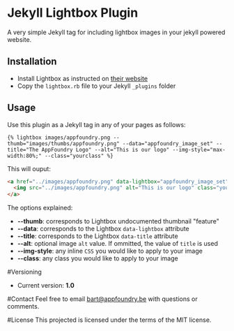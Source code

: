 # Jekyll Lightbox Plugin

A very simple Jekyll tag for including lightbox images in your jekyll powered website.

## Installation

* Install Lightbox as instructed on [their website](http://lokeshdhakar.com/projects/lightbox2/)
* Copy the `lightbox.rb` file to your Jekyll `_plugins` folder

## Usage

Use this plugin as a Jekyll tag in any of your pages as follows:

```
{% lightbox images/appfoundry.png --thumb="images/thumbs/appfoundry.png" --data="appfoundry_image_set" --title="The AppFoundry Logo" --alt="This is our logo" --img-style="max-width:80%;" --class="yourclass" %}
```

This will ouput:

```html
<a href="../images/appfoundry.png" data-lightbox="appfoundry_image_set" data-title="The AppFoundry Logo">
  <img src="../images/appfoundry.png" alt="This is our logo" class="yourclass" style="max-width:80%;"/>
</a>
```

The options explained:

* **--thumb**: corresponds to Lightbox undocumented thumbnail "feature"
* **--data**: corresponds to the Lightbox `data-lightbox` attribute
* **--title**: corresponds to the Lightbox `data-title` attribute
* **--alt**: optional image `alt` value. If ommitted, the value of `title` is used
* **--img-style**: any inline `CSS` you would like to apply to your image
* **--class**: any class you would like to apply to your image

#Versioning

* Current version: **1.0**

#Contact
Feel free to email bart@appfoundry.be with questions or comments.

#License
This projected is licensed under the terms of the MIT license.
